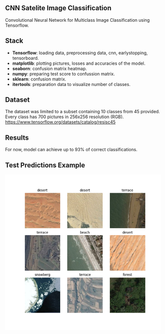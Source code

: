 ## CNN Satelite Image Classification
Convolutional Neural Network for Multiclass Image Classification using Tensorflow. 

## Stack
- **Tensorflow**: loading data, preprocessing data, cnn, earlystopping, tensorboard.
- **matplotlib**: plotting pictures, losses and accuracies of the model.
- **seaborn**: confusion matrix heatmap. 
- **numpy**: preparing test score to confussion matrix. 
- **sklearn**: confusion matrix.
- **itertools**: preparation data to visualize number of classes.

## Dataset
The dataset was limited to a subset containing 10 classes from 45 provided. 
Every class has 700 pictures in 256x256 resolution (RGB). 
https://www.tensorflow.org/datasets/catalog/resisc45

## Results
For now, model can achieve up to 93% of correct classifications.

## Test Predictions Example
![Test prediction](./prediction.png)
